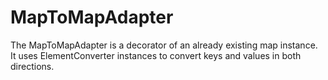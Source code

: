 # MapToMapAdapter #

The MapToMapAdapter is a decorator of an already existing map instance. It uses ElementConverter instances to convert keys and values in both directions.